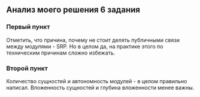 ## Анализ моего решения 6 задания

### Первый пункт

Отметить, что причина, почему не стоит делять публичными связи между модулями - SRP.
Но в целом да, на практике этого по техническим причинам сложно избежать.

### Второй пункт

Количество сущностей и автономность модулей - в целом правильно написал.
Вложенность сущностей и глубина вложенности менее важны.
